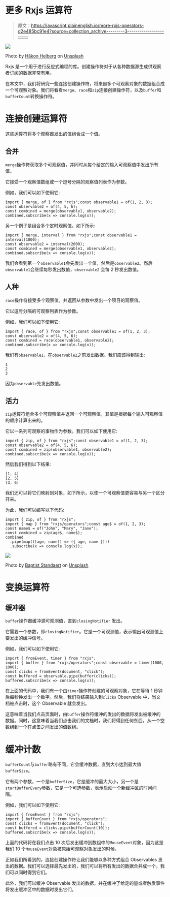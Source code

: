 # 更多 Rxjs 运算符

> 原文：<https://javascript.plainenglish.io/more-rxjs-operators-d2e485bc91e4?source=collection_archive---------3----------------------->

![](img/56786dca29dd4167321a424e8b252ee4.png)

Photo by [Håkon Helberg](https://unsplash.com/@hakonbrakon?utm_source=medium&utm_medium=referral) on [Unsplash](https://unsplash.com?utm_source=medium&utm_medium=referral)

Rxjs 是一个用于进行反应式编程的库。创建操作符对于从各种数据源生成供观察者订阅的数据非常有用。

在本文中，我们将研究一些连接创建操作符，将来自多个可观察对象的数据组合成一个可观察对象。我们将看看`merge`、`race`和`zip`连接创建操作符，以及`buffer`和`bufferCount`转换操作符。

# 连接创建运算符

这些运算符将多个观察器发出的值组合成一个值。

## 合并

`merge`操作符获取多个可观察值，并同时从每个给定的输入可观察值中发出所有值。

它接受一个观察值数组或一个逗号分隔的观察值列表作为参数。

例如，我们可以如下使用它:

```
import { merge, of } from "rxjs";const observable1 = of(1, 2, 3);
const observable2 = of(4, 5, 6);
const combined = merge(observable1, observable2);
combined.subscribe(x => console.log(x));
```

另一个例子是组合多个定时观察值，如下所示:

```
import { merge, interval } from "rxjs";const observable1 = interval(1000);
const observable2 = interval(2000);
const combined = merge(observable1, observable2);
combined.subscribe(x => console.log(x));
```

我们会看到第一个`observable1`会先发出一个值，然后是`observable2`。然后`observable1`会继续每秒发出数值，`observable2` 会每 2 秒发出数值。

## 人种

`race`操作符接受多个观察值，并返回从参数中发出一个项目的观察值。

它以逗号分隔的可观察列表作为参数。

例如，我们可以如下使用它:

```
import { race, of } from "rxjs";const observable1 = of(1, 2, 3);
const observable2 = of(4, 5, 6);
const combined = race(observable1, observable2);
combined.subscribe(x => console.log(x));
```

我们有`observable1`，在`observable2`之前发出数据。我们应该得到输出:

```
1
2
3
```

因为`observable`先发出数值。

## 活力

`zip`运算符组合多个可观察值并返回一个可观察值，其值是根据每个输入可观察值的顺序计算出来的。

它以一系列可观察的事物作为参数。我们可以如下使用它:

```
import { zip, of } from "rxjs";const observable1 = of(1, 2, 3);
const observable2 = of(4, 5, 6);
const combined = zip(observable1, observable2);
combined.subscribe(x => console.log(x));
```

然后我们得到以下结果:

```
[1, 4]
[2, 5]
[3, 6]
```

我们还可以将它们映射到对象，如下所示，以使一个可观察值更容易与另一个区分开来。

为此，我们可以编写以下代码:

```
import { zip, of } from "rxjs";
import { map } from "rxjs/operators";const age$ = of(1, 2, 3);
const name$ = of("John", "Mary", "Jane");
const combined = zip(age$, name$);
combined
  .pipe(map(([age, name]) => ({ age, name })))
  .subscribe(x => console.log(x));
```

![](img/95a8a8c4db6fc2cfed96cb2ff71a2e72.png)

Photo by [Baptist Standaert](https://unsplash.com/@baptiststandaert?utm_source=medium&utm_medium=referral) on [Unsplash](https://unsplash.com?utm_source=medium&utm_medium=referral)

# 变换运算符

## 缓冲器

`buffer`操作器缓冲源可观测值，直到`closingNotifier` 发出。

它需要一个参数，即`closingNotifier`。它是一个可观测值，表示输出可观测值上要发出的缓冲信号。

例如，我们可以如下使用它:

```
import { fromEvent, timer } from "rxjs";
import { buffer } from "rxjs/operators";const observable = timer(1000, 1000);
const clicks = fromEvent(document, "click");
const buffered = observable.pipe(buffer(clicks));
buffered.subscribe(x => console.log(x));
```

在上面的代码中，我们有一个由`timer`操作符创建的可观察对象，它在等待 1 秒钟后每秒钟发出一个数字。然后，我们将结果输入到`clicks` Observable 中，当文档被点击时，这个 Observable 就会发出。

这意味着当我们点击页面时，由`buffer`操作符缓冲的发出的数据将发出被缓冲的数据。同时，这意味着当我们点击我们的文档时，我们将得到任何东西，从一个空数组到一个在点击之间发出的值数组。

# 缓冲计数

`bufferCount`与`buffer`略有不同，它会缓冲数据，直到大小达到最大值`bufferSize`。

它有两个参数，一个是`bufferSize`，它是缓冲的最大大小，另一个是`startBufferEvery`参数，它是一个可选参数，表示启动一个新缓冲区的时间间隔。

例如，我们可以如下使用它:

```
import { fromEvent } from "rxjs";
import { bufferCount } from "rxjs/operators";
const clicks = fromEvent(document, "click");
const buffered = clicks.pipe(bufferCount(10));
buffered.subscribe(x => console.log(x));
```

上面的代码将在我们点击 10 次后发出缓冲到数组中的`MouseEvent`对象，因为这是我们 10 个`MouseEvent`对象被原始可观察对象发出的时候。

正如我们所看到的，连接创建操作符让我们能够以多种方式组合 Observables 发出的数据。我们可以选择最先发出的，我们可以将所有发出的数据合并成一个，我们可以同时得到它们。

此外，我们可以缓冲 Observable 发出的数据，并在缓冲了给定的量或者触发事件将发出缓冲区中的数据时发出它们。